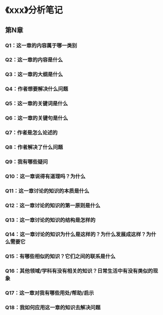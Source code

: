 # 《xxx》分析笔记

## 第N章

### Q1：这一章的内容属于哪一类别

### Q2：这一章的内容是什么

### Q3：这一章的大纲是什么

### Q4：作者想要解决什么问题

### Q5：这一章的关键词是什么

### Q6：这一章的关键句是什么

### Q7：作者是怎么论述的

### Q8：作者解决了什么问题

### Q9：我有哪些疑问

### Q10：这一章说得有道理吗？为什么

### Q11：这一章讨论的知识的本质是什么

### Q12：这一章讨论的知识的第一原则是什么

### Q13：这一章讨论的知识的结构是怎样的

### Q14：这一章讨论的知识为什么是这样的？为什么发展成这样？为什么需要它

### Q15：有哪些相似的知识？它们之间的联系是什么

### Q16：其他领域/学科有没有相关的知识？日常生活中有没有类似的现象

### Q17：这一章对我有哪些用处/帮助/启示

### Q18：我如何应用这一章的知识去解决问题

